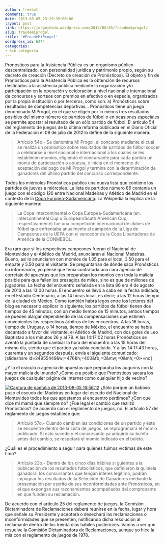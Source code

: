```yaml
---
author: freebot
comments: true
date: 2013-08-05 23:29:35+00:00
layout: post
link: https://jorgeikeda.wordpress.com/2013/08/05/fraudemiprogol/
slug: fraudemiprogol
title: '#FraudeMiProgol'
wordpress_id: 6244
categories:
- Sin categoría
---
```


Pronósticos para la Asistencia Pública es un organismo público descentralizado, con personalidad jurídica y patrimonio propio, según su decreto de creación (Decreto de creación de Pronósticos). El objeto y fin de Pronósticos para la Asistencia Pública es la obtención de recursos destinados a la asistencia pública mediante la organización y/o participación en la operación y celebración a nivel nacional e internacional de concursos y sorteos con premios en efectivo o en especie, organizados por la propia institución o por terceros, como son: a) Pronósticos sobre resultados de competencias deportivas...
Pronósticos tiene un juego denominado MiProgol, en el que se eligen por lo menos tres resultados posibles del mismo número de partidos de fútbol o en ocasiones especiales se permite apostar al resultado de un sólo partido de fútbol. 
El artículo 54 del reglamento de juegos de la última reforma publicada en el Diario Oficial de la Federación el 09 de julio de 2012 lo define de la siguiente manera:




<blockquote>Artículo 54o.- Se denomina Mi Progol, al concurso mediante el cual se realiza un pronóstico sobre resultados de partidos de fútbol soccer a celebrarse a nivel nacional e internacional a los cuales se les establecen momios, eligiendo el concursante para cada partido un monto de participación o apuesta, e inicia en el momento de aceptación del pago de Mi Progol y termina con la determinación de ganadores del último partido del concurso correspondiente. </blockquote>




Todos los miércoles Pronósticos publica una nueva lista que contiene los partidos de jueves a miércoles. La lista de partidos número 86 contenía un juego con el código 120 entre Nacional Madeiras y Atlético de Madrid en el contexto de la [Copa Europea-Sudamericana](http://es.wikipedia.org/wiki/Copa_Intercontinental). La Wikipedia la explica de la siguiente manera:




<blockquote>La Copa Intercontinental o Copa Europea-Sudamericana (en. Intercontinental Cup o European/South American Cup, respectivamente) fue una competición internacional de clubes de fútbol que enfrentaba anualmente al campeón de la Liga de Campeones de la UEFA con el vencedor de la Copa Libertadores de América de la CONMEBOL. </blockquote>



Era raro que si los respectivos campeones fueran el Nacional de Montevideo y el Atlético de Madrid, anunciaran al Nacional Madeiras. Bueno, así lo anunciaron con momios de 1.35 para el local, 3.50 para el empate y 5.50 para el visitante. Se preguntarían de dónde saca Pronósticos su información, yo pensé que tenía contratada una cara agencia de corretaje de apuestas que les preparaban los momios con toda la malicia posible para que fallen los presagios de miles, sino es que de millones de jugadores.
La fecha del encuentro señalada en la lista 86 era 4 de agosto de 2013 a las 13:00 horas. El encuentro se llevó a cabo en la fecha indicada, en el Estadio Centenario, a las 14 horas local, es decir; a las 12 horas tiempo de la ciudad de México. 
Como también habrá legos entre los lectores del blog es necesario explicar lo siguiente; los partidos de fútbol tienen dos tiempos de 45 minutos, con un medio tiempo de 15 minutos,  ambos tiempos se pueden alargar dependiendo de las compensaciones que estimen convenientes los respectivos árbitros de los encuentros.
A las 16 horas, tiempo de Uruguay, o 14 horas, tiempo de México, el encuentro se había decantado a favor del visitante, el Atlético de Madrid, con dos goles de Leo Baptistao a los minutos 26 y al 79. 
A las 14:17:02 horas Pronósticos se aventó la puntada de cambiar la hora del encuentro a las 15 horas del mismo día, siendo que el partido ya había concluido. Y a las 14:17:43 horas, cuarenta y un segundos después, envía el siguiente comunicado:
[slideshare id=24955449&w;=476&h;=400&fb;=0&mw;=0&mh;=0&sc;=no]

¿Y la el oráculo o agencia de apuestas que preparaba los augurios con la mayor malicia del mundo? ¿Cómo era posible que Pronósticos sacara los juegos de cualquier página de internet como cualquier hijo  de vecino? 

[![Captura de pantalla de 2013-08-05 16:56:12](http://jorgesblog.s3.amazonaws.com/wordpress/contenido/uploads/2013/08/Captura-de-pantalla-de-2013-08-05-165612.png)](http://jorgesblog.s3.amazonaws.com/wordpress/contenido/uploads/2013/08/Captura-de-pantalla-de-2013-08-05-165612.png)
¿Sólo porque un baboso puso el escudo del Madeiras en lugar del escudo del Nacional de Montevideo todos los que apostamos al encuentro perdimos? ¿Con que dice mi mamá que siempre no? ¿Fue legal el cambio que realizó Pronósticos?
De acuerdo con el reglamento de juegos, no. El artículo 57 del reglamento de juegos establece que:




<blockquote>Artículo 57o.- Cuando cambien las condiciones de un partido y éste se encuentre dentro de la Lista de juegos, se reprogramará el momio publicado. Si esto sucede y el concursante ya adquirió su boleto antes del cambio, se respetará el momio indicado en el boleto. </blockquote>



¿Cuál es el procedimiento a seguir para quienes fuimos víctimas de este timo?




<blockquote>Artículo 23o.- Dentro de los cinco días hábiles si guientes a la publicación de los resultados futbolísticos, que definieron la quiniela ganadora, los concursantes que tengan interés legítimo, podrán impugnar los resultados de la Selección de Ganadores mediante la presentación por escrito de sus inconformidades ante Pronósticos, en el que expongan sus razonamientos acompañados del comprobante en que funden su reclamación.</blockquote>



De acuerdo con el artículo 25 del reglamento de juegos, la Comisión Dictaminadora de Reclamaciones deberá reunirse en la fecha, lugar y hora que señale su Presidente y aceptará o desechará las reclamaciones o inconformidades que se presenten, notificando dicha resolución al reclamante dentro de los treinta días hábiles posteriores. 
Vamos a ver que resuelve la Comisión Dictaminadora de Reclamaciones, aunque yo hice la mía con el reglamento de juegos de 1978.


